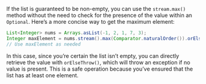 If the list is guaranteed to be non-empty, you can use the `stream.max()` method without the need to check for the presence of the value within an `Optional`. Here’s a more concise way to get the maximum element:

```java
List<Integer> nums = Arrays.asList(-1, 2, 1, 7, 3);
Integer maxElement = nums.stream().max(Comparator.naturalOrder()).orElseThrow(NoSuchElementException::new);
// Use maxElement as needed
```

In this case, since you’re certain the list isn’t empty, you can directly retrieve the value with `orElseThrow()`, which will throw an exception if no value is present. This is a safe operation because you’ve ensured that the list has at least one element.